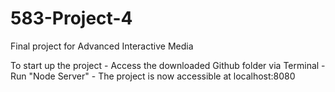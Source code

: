# 583-Project-4

Final project for Advanced Interactive Media

To start up the project
    - Access the downloaded Github folder via Terminal
    - Run "Node Server"
    - The project is now accessible at localhost:8080
    
